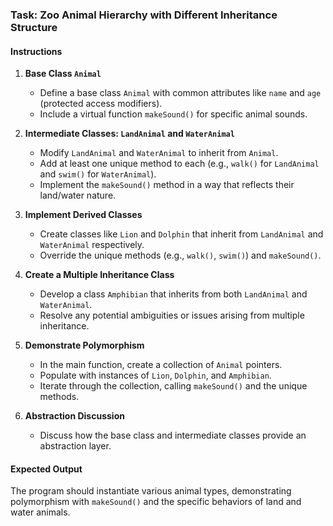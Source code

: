 ### Task: Zoo Animal Hierarchy with Different Inheritance Structure

#### Instructions

1. **Base Class `Animal`**

   - Define a base class `Animal` with common attributes like `name` and `age` (protected access modifiers).
   - Include a virtual function `makeSound()` for specific animal sounds.

2. **Intermediate Classes: `LandAnimal` and `WaterAnimal`**

   - Modify `LandAnimal` and `WaterAnimal` to inherit from `Animal`.
   - Add at least one unique method to each (e.g., `walk()` for `LandAnimal` and `swim()` for `WaterAnimal`).
   - Implement the `makeSound()` method in a way that reflects their land/water nature.

3. **Implement Derived Classes**

   - Create classes like `Lion` and `Dolphin` that inherit from `LandAnimal` and `WaterAnimal` respectively.
   - Override the unique methods (e.g., `walk()`, `swim()`) and `makeSound()`.

4. **Create a Multiple Inheritance Class**

   - Develop a class `Amphibian` that inherits from both `LandAnimal` and `WaterAnimal`.
   - Resolve any potential ambiguities or issues arising from multiple inheritance.

5. **Demonstrate Polymorphism**

   - In the main function, create a collection of `Animal` pointers.
   - Populate with instances of `Lion`, `Dolphin`, and `Amphibian`.
   - Iterate through the collection, calling `makeSound()` and the unique methods.

6. **Abstraction Discussion**
   - Discuss how the base class and intermediate classes provide an abstraction layer.

#### Expected Output

The program should instantiate various animal types, demonstrating polymorphism with `makeSound()` and the specific behaviors of land and water animals.
